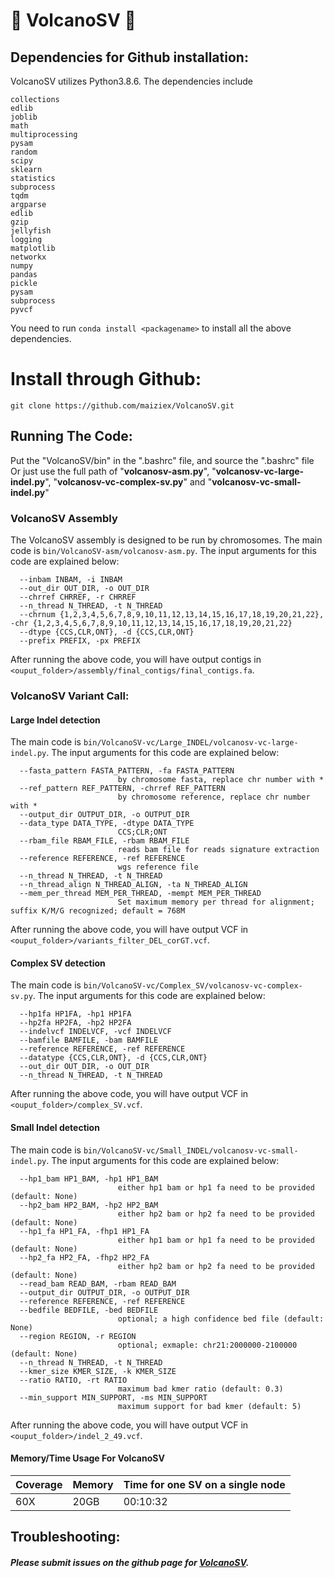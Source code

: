 # :milky_way: VolcanoSV 🌋


## Dependencies for Github installation:
VolcanoSV utilizes Python3.8.6. 
The dependencies include

```
collections
edlib
joblib
math
multiprocessing
pysam
random
scipy
sklearn
statistics
subprocess
tqdm
argparse
edlib
gzip
jellyfish
logging
matplotlib
networkx
numpy
pandas
pickle
pysam
subprocess
pyvcf
```
You need to run `conda install <packagename>` to install all the above dependencies.

# Install through Github:

```
git clone https://github.com/maiziex/VolcanoSV.git
```




## Running The Code:
Put the "VolcanoSV/bin" in the ".bashrc" file, and source the ".bashrc" file <br />
Or just use the full path of "**volcanosv-asm.py**", "**volcanosv-vc-large-indel.py**", "**volcanosv-vc-complex-sv.py**" and "**volcanosv-vc-small-indel.py**"



### VolcanoSV Assembly 


The VolcanoSV assembly is designed to be run by chromosomes. The main code is `bin/VolcanoSV-asm/volcanosv-asm.py`. The input arguments for this code are explained below:


```
  --inbam INBAM, -i INBAM
  --out_dir OUT_DIR, -o OUT_DIR
  --chrref CHRREF, -r CHRREF
  --n_thread N_THREAD, -t N_THREAD
  --chrnum {1,2,3,4,5,6,7,8,9,10,11,12,13,14,15,16,17,18,19,20,21,22}, -chr {1,2,3,4,5,6,7,8,9,10,11,12,13,14,15,16,17,18,19,20,21,22}
  --dtype {CCS,CLR,ONT}, -d {CCS,CLR,ONT}
  --prefix PREFIX, -px PREFIX

```



After running the above code, you will have output contigs in `<ouput_folder>/assembly/final_contigs/final_contigs.fa`.


### VolcanoSV Variant Call: 

#### Large Indel detection

The main code is `bin/VolcanoSV-vc/Large_INDEL/volcanosv-vc-large-indel.py`. The input arguments for this code are explained below:


```
  --fasta_pattern FASTA_PATTERN, -fa FASTA_PATTERN
                        by chromosome fasta, replace chr number with *
  --ref_pattern REF_PATTERN, -chrref REF_PATTERN
                        by chromosome reference, replace chr number with *
  --output_dir OUTPUT_DIR, -o OUTPUT_DIR
  --data_type DATA_TYPE, -dtype DATA_TYPE
                        CCS;CLR;ONT
  --rbam_file RBAM_FILE, -rbam RBAM_FILE
                        reads bam file for reads signature extraction
  --reference REFERENCE, -ref REFERENCE
                        wgs reference file
  --n_thread N_THREAD, -t N_THREAD
  --n_thread_align N_THREAD_ALIGN, -ta N_THREAD_ALIGN
  --mem_per_thread MEM_PER_THREAD, -mempt MEM_PER_THREAD
                        Set maximum memory per thread for alignment; suffix K/M/G recognized; default = 768M

```

After running the above code, you will have output VCF in `<ouput_folder>/variants_filter_DEL_corGT.vcf`.


#### Complex SV detection

The main code is `bin/VolcanoSV-vc/Complex_SV/volcanosv-vc-complex-sv.py`. The input arguments for this code are explained below:


```
  --hp1fa HP1FA, -hp1 HP1FA
  --hp2fa HP2FA, -hp2 HP2FA
  --indelvcf INDELVCF, -vcf INDELVCF
  --bamfile BAMFILE, -bam BAMFILE
  --reference REFERENCE, -ref REFERENCE
  --datatype {CCS,CLR,ONT}, -d {CCS,CLR,ONT}
  --out_dir OUT_DIR, -o OUT_DIR
  --n_thread N_THREAD, -t N_THREAD

```

After running the above code, you will have output VCF in `<ouput_folder>/complex_SV.vcf`.


#### Small Indel detection

The main code is `bin/VolcanoSV-vc/Small_INDEL/volcanosv-vc-small-indel.py`. The input arguments for this code are explained below:


```
  --hp1_bam HP1_BAM, -hp1 HP1_BAM
                        either hp1 bam or hp1 fa need to be provided (default: None)
  --hp2_bam HP2_BAM, -hp2 HP2_BAM
                        either hp2 bam or hp2 fa need to be provided (default: None)
  --hp1_fa HP1_FA, -fhp1 HP1_FA
                        either hp1 bam or hp1 fa need to be provided (default: None)
  --hp2_fa HP2_FA, -fhp2 HP2_FA
                        either hp2 bam or hp2 fa need to be provided (default: None)
  --read_bam READ_BAM, -rbam READ_BAM
  --output_dir OUTPUT_DIR, -o OUTPUT_DIR
  --reference REFERENCE, -ref REFERENCE
  --bedfile BEDFILE, -bed BEDFILE
                        optional; a high confidence bed file (default: None)
  --region REGION, -r REGION
                        optional; exmaple: chr21:2000000-2100000 (default: None)
  --n_thread N_THREAD, -t N_THREAD
  --kmer_size KMER_SIZE, -k KMER_SIZE
  --ratio RATIO, -rt RATIO
                        maximum bad kmer ratio (default: 0.3)
  --min_support MIN_SUPPORT, -ms MIN_SUPPORT
                        maximum support for bad kmer (default: 5)

```

After running the above code, you will have output VCF in `<ouput_folder>/indel_2_49.vcf`.








#### Memory/Time Usage For VolcanoSV
Coverage| Memory| Time for one SV on a single node 
--- | --- | --- | 
60X | 20GB | 00:10:32 |





## Troubleshooting:
##### Please submit issues on the github page for <a href="https://github.com/maiziezhoulab/VolcanoSV/issues">VolcanoSV</a>. 


